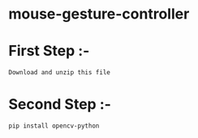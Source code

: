 # mouse-gesture-controller

# First Step :- <br>
`Download and unzip this file` <br>
# Second Step :- <br>
```pip install opencv-python```
